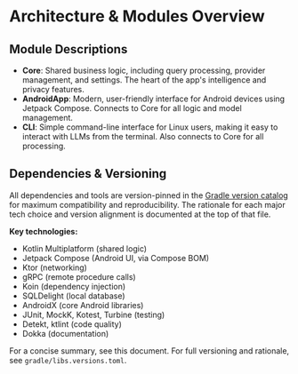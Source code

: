 # Architecture & Modules Overview

## Module Descriptions
- **Core**: Shared business logic, including query processing, provider management, and settings. The heart of the app's intelligence and privacy features.
- **AndroidApp**: Modern, user-friendly interface for Android devices using Jetpack Compose. Connects to Core for all logic and model management.
- **CLI**: Simple command-line interface for Linux users, making it easy to interact with LLMs from the terminal. Also connects to Core for all processing.

## Dependencies & Versioning

All dependencies and tools are version-pinned in the [Gradle version catalog](../../gradle/libs.versions.toml) for maximum compatibility and reproducibility. The rationale for each major tech choice and version alignment is documented at the top of that file.

**Key technologies:**
- Kotlin Multiplatform (shared logic)
- Jetpack Compose (Android UI, via Compose BOM)
- Ktor (networking)
- gRPC (remote procedure calls)
- Koin (dependency injection)
- SQLDelight (local database)
- AndroidX (core Android libraries)
- JUnit, MockK, Kotest, Turbine (testing)
- Detekt, ktlint (code quality)
- Dokka (documentation)

For a concise summary, see this document. For full versioning and rationale, see `gradle/libs.versions.toml`.
